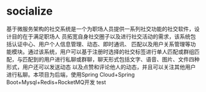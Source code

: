 # socialize
基于微服务架构的社交系统是一个为职场人员提供一系列社交功能的社交软件，设计目的在于满足职场人
员拓宽自身社交圈子以及进行社交活动的需求，该系统包括认证中心、用户个人信息管理、动态、即时通讯、
匹配以及用户关系管理等功能模块。通过该系统，用户可以基于注册时选择的社交标签进行单人匹配或群组匹
配，与匹配到的用户进行私聊或群聊，聊天形式包括文字、语音、图片、文件四种形式，用户还可以发送动态
以及点赞和评论他人的动态，并且可以关注其他用户进行私聊。本项目为后端，使用Spring Cloud+Spring Boot+Mysql+Redis+RocketMQ开发
test